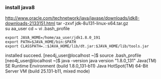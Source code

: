 ### install java8
http://www.oracle.com/technetwork/java/javase/downloads/jdk8-downloads-2133151.html
tar -zxvf jdk-8u131-linux-x64.tar.gz   
su aa_user
cd ~
vi .bash_profile

```
export JAVA_HOME=/home/aa_user/jdk1.8.0_191
export PATH=$JAVA_HOME/bin:$PATH
export CLASSPATH=.:$JAVA_HOME/lib/dt.jar:$JAVA_HOME/lib/tools.jar
```

installed succeed.
[neo4j_user@localhost ~]$ source .bash_profile 
[neo4j_user@localhost ~]$ java -version
java version "1.8.0_131"
Java(TM) SE Runtime Environment (build 1.8.0_131-b11)
Java HotSpot(TM) 64-Bit Server VM (build 25.131-b11, mixed mode)
